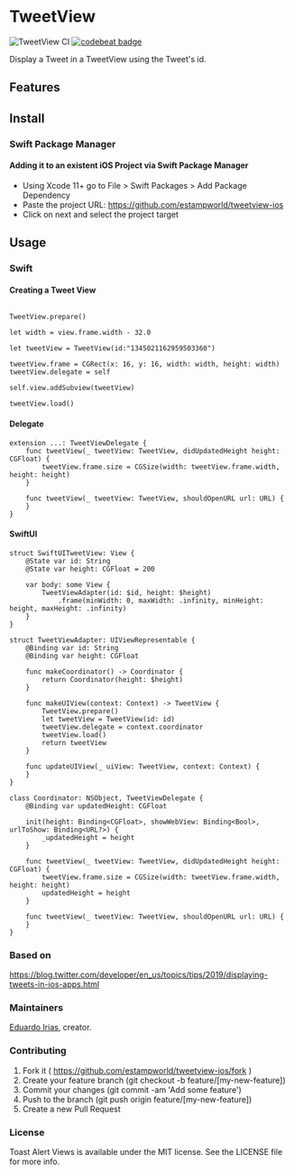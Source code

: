 # TweetView

![TweetView CI](https://github.com/estampworld/tweetview-ios/workflows/TweetView%20CI/badge.svg)
[![codebeat badge](https://codebeat.co/badges/bd881f0e-80eb-4973-99bf-f86165ccfde6)](https://codebeat.co/projects/github-com-estampworld-tweetview-ios-main)

Display a Tweet in a TweetView using the Tweet's id.

## Features

## Install

### Swift Package Manager

#### Adding it to an existent iOS Project via Swift Package Manager

- Using Xcode 11+ go to File > Swift Packages > Add Package Dependency
- Paste the project URL: https://github.com/estampworld/tweetview-ios
- Click on next and select the project target

## Usage

### Swift

#### Creating a Tweet View

```

TweetView.prepare()

let width = view.frame.width - 32.0

let tweetView = TweetView(id:"1345021162959503360")

tweetView.frame = CGRect(x: 16, y: 16, width: width, height: width)
tweetView.delegate = self

self.view.addSubview(tweetView)

tweetView.load()

```

#### Delegate

```
extension ...: TweetViewDelegate {
    func tweetView(_ tweetView: TweetView, didUpdatedHeight height: CGFloat) {
        tweetView.frame.size = CGSize(width: tweetView.frame.width, height: height)
    }
    
    func tweetView(_ tweetView: TweetView, shouldOpenURL url: URL) {
    }
}
```

#### SwiftUI

```
struct SwiftUITweetView: View {
    @State var id: String
    @State var height: CGFloat = 200
    
    var body: some View {
        TweetViewAdapter(id: $id, height: $height)
            .frame(minWidth: 0, maxWidth: .infinity, minHeight: height, maxHeight: .infinity)
    }
}

struct TweetViewAdapter: UIViewRepresentable {
    @Binding var id: String
    @Binding var height: CGFloat
    
    func makeCoordinator() -> Coordinator {
        return Coordinator(height: $height)
    }
    
    func makeUIView(context: Context) -> TweetView {
        TweetView.prepare()
        let tweetView = TweetView(id: id)
        tweetView.delegate = context.coordinator
        tweetView.load()
        return tweetView
    }
    
    func updateUIView(_ uiView: TweetView, context: Context) {
    }
}

class Coordinator: NSObject, TweetViewDelegate {
    @Binding var updatedHeight: CGFloat
    
    init(height: Binding<CGFloat>, showWebView: Binding<Bool>, urlToShow: Binding<URL?>) {
        _updatedHeight = height
    }
    
    func tweetView(_ tweetView: TweetView, didUpdatedHeight height: CGFloat) {
        tweetView.frame.size = CGSize(width: tweetView.frame.width, height: height)
        updatedHeight = height
    }
    
    func tweetView(_ tweetView: TweetView, shouldOpenURL url: URL) {
    }
}
```

### Based on

https://blog.twitter.com/developer/en_us/topics/tips/2019/displaying-tweets-in-ios-apps.html

### Maintainers

[Eduardo Irias](https://github.com/eduardo22i), creator.

### Contributing

1. Fork it ( https://github.com/estampworld/tweetview-ios/fork )
2. Create your feature branch (git checkout -b feature/[my-new-feature])
3. Commit your changes (git commit -am 'Add some feature')
4. Push to the branch (git push origin feature/[my-new-feature])
5. Create a new Pull Request

### License

Toast Alert Views is available under the MIT license. See the LICENSE file for more info.
